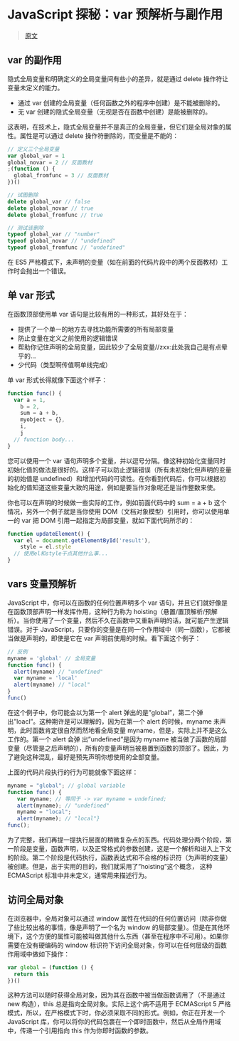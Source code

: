 # JavaScript 探秘：var 预解析与副作用

> [原文](https://web.archive.org/web/20210414200729/http://www.nowamagic.net/librarys/veda/detail/1623)

## var 的副作用

隐式全局变量和明确定义的全局变量间有些小的差异，就是通过 delete 操作符让变量未定义的能力。

- 通过 var 创建的全局变量（任何函数之外的程序中创建）是不能被删除的。
- 无 var 创建的隐式全局变量（无视是否在函数中创建）是能被删除的。

这表明，在技术上，隐式全局变量并不是真正的全局变量，但它们是全局对象的属性。属性是可以通过 delete 操作符删除的，而变量是不能的：

```js
// 定义三个全局变量
var global_var = 1
global_novar = 2 // 反面教材
;(function () {
  global_fromfunc = 3 // 反面教材
})()

// 试图删除
delete global_var // false
delete global_novar // true
delete global_fromfunc // true

// 测试该删除
typeof global_var // "number"
typeof global_novar // "undefined"
typeof global_fromfunc // "undefined"
```

在 ES5 严格模式下，未声明的变量（如在前面的代码片段中的两个反面教材）工作时会抛出一个错误。

## 单 var 形式

在函数顶部使用单 var 语句是比较有用的一种形式，其好处在于：

- 提供了一个单一的地方去寻找功能所需要的所有局部变量
- 防止变量在定义之前使用的逻辑错误
- 帮助你记住声明的全局变量，因此较少了全局变量//zxx:此处我自己是有点晕乎的…
- 少代码（类型啊传值啊单线完成）

单 var 形式长得就像下面这个样子：

```js
function func() {
  var a = 1,
    b = 2,
    sum = a + b,
    myobject = {},
    i,
    j
  // function body...
}
```

您可以使用一个 var 语句声明多个变量，并以逗号分隔。像这种初始化变量同时初始化值的做法是很好的。这样子可以防止逻辑错误（所有未初始化但声明的变量的初始值是 undefined）和增加代码的可读性。在你看到代码后，你可以根据初始化的值知道这些变量大致的用途，例如是要当作对象呢还是当作整数来使。

你也可以在声明的时候做一些实际的工作，例如前面代码中的 sum = a + b 这个情况，另外一个例子就是当你使用 DOM（文档对象模型）引用时，你可以使用单一的 var 把 DOM 引用一起指定为局部变量，就如下面代码所示的：

```js
function updateElement() {
  var el = document.getElementById('result'),
    style = el.style
  // 使用el和style干点其他什么事...
}
```

## vars 变量预解析

JavaScript 中，你可以在函数的任何位置声明多个 var 语句，并且它们就好像是在函数顶部声明一样发挥作用，这种行为称为 hoisting（悬置/置顶解析/预解析）。当你使用了一个变量，然后不久在函数中又重新声明的话，就可能产生逻辑错误。对于 JavaScript，只要你的变量是在同一个作用域中（同一函数），它都被当做是声明的，即使是它在 var 声明前使用的时候。看下面这个例子：

```js
// 反例
myname = 'global' // 全局变量
function func() {
  alert(myname) // "undefined"
  var myname = 'local'
  alert(myname) // "local"
}
func()
```

在这个例子中，你可能会以为第一个 alert 弹出的是”global”，第二个弹出”loacl”。这种期许是可以理解的，因为在第一个 alert 的时候，myname 未声明，此时函数肯定很自然而然地看全局变量 myname，但是，实际上并不是这么工作的。第一个 alert 会弹 出”undefined”是因为 myname 被当做了函数的局部变量（尽管是之后声明的），所有的变量声明当被悬置到函数的顶部了。因此，为了避免这种混乱，最好是预先声明你想使用的全部变量。

上面的代码片段执行的行为可能就像下面这样：

```js
myname = "global"; // global variable
function func() {
   var myname; // 等同于 -> var myname = undefined;
   alert(myname); // "undefined"
   myname = "local";
   alert(myname); // "local"}
func();
```

为了完整，我们再提一提执行层面的稍微复杂点的东西。代码处理分两个阶段，第一阶段是变量，函数声明，以及正常格式的参数创建，这是一个解析和进入上下文 的阶段。第二个阶段是代码执行，函数表达式和不合格的标识符（为声明的变量）被创建。但是，出于实用的目的，我们就采用了”hoisting”这个概念， 这种 ECMAScript 标准中并未定义，通常用来描述行为。

## 访问全局对象

在浏览器中，全局对象可以通过 window 属性在代码的任何位置访问（除非你做了些比较出格的事情，像是声明了一个名为 window 的局部变量）。但是在其他环境下，这个方便的属性可能被叫做其他什么东西（甚至在程序中不可用）。如果你需要在没有硬编码的 window 标识符下访问全局对象，你可以在任何层级的函数作用域中做如下操作：

```js
var global = (function () {
  return this
})()
```

这种方法可以随时获得全局对象，因为其在函数中被当做函数调用了（不是通过 new 构造），this 总是指向全局对象。实际上这个病不适用于 ECMAScript 5 严格模式，所以，在严格模式下时，你必须采取不同的形式。例如，你正在开发一个 JavaScript 库，你可以将你的代码包裹在一个即时函数中，然后从全局作用域中，传递一个引用指向 this 作为你即时函数的参数。
